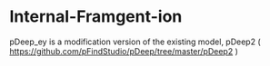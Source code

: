 # Internal-Framgent-ion

pDeep_ey is a modification version of the existing model, pDeep2 ( https://github.com/pFindStudio/pDeep/tree/master/pDeep2 )
